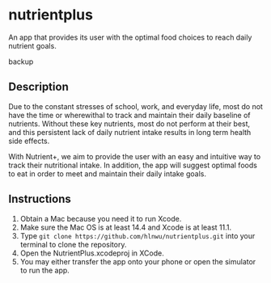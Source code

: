 # nutrientplus
An app that provides its user with the optimal food choices to reach daily nutrient goals.

backup

## Description
Due to the constant stresses of school, work, and everyday life, most do not have the time or wherewithal to track and maintain their daily baseline of nutrients. Without these key nutrients, most do not perform at their best, and this persistent lack of daily nutrient intake results in long term health side effects.

With Nutrient+, we aim to provide the user with an easy and intuitive way to track their nutritional intake. In addition, the app will suggest optimal foods to eat in order to meet and maintain their daily intake goals. 

## Instructions
1. Obtain a Mac because you need it to run Xcode.
2. Make sure the Mac OS is at least 14.4 and Xcode is at least 11.1.
3. Type `git clone https://github.com/hlnwu/nutrientplus.git` into your terminal to clone the repository.
4. Open the NutrientPlus.xcodeproj in XCode.
5. You may either transfer the app onto your phone or open the simulator to run the app.
